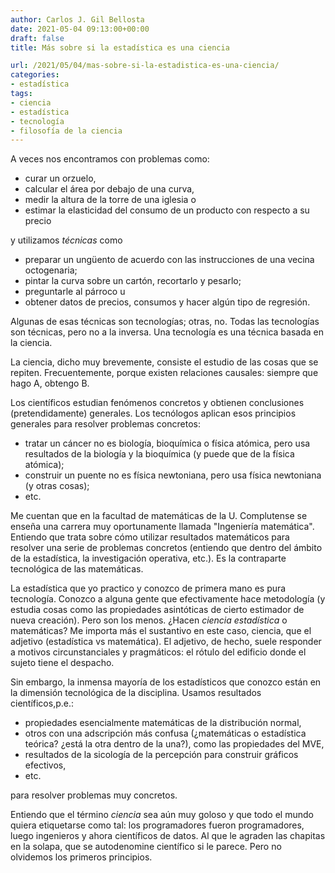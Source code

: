 ```yaml
---
author: Carlos J. Gil Bellosta
date: 2021-05-04 09:13:00+00:00
draft: false
title: Más sobre si la estadística es una ciencia

url: /2021/05/04/mas-sobre-si-la-estadistica-es-una-ciencia/
categories:
- estadística
tags:
- ciencia
- estadística
- tecnología
- filosofía de la ciencia
---
```


A veces nos encontramos con problemas como:

* curar un orzuelo,
* calcular el área por debajo de una curva,
* medir la altura de la torre de una iglesia o
* estimar la elasticidad del consumo de un producto con respecto a su precio

y utilizamos _técnicas_ como

* preparar un ungüento de acuerdo con las instrucciones de una vecina octogenaria;
* pintar la curva sobre un cartón, recortarlo y pesarlo;
* preguntarle al párroco u
* obtener datos de precios, consumos y hacer algún tipo de regresión.

Algunas de esas técnicas son tecnologías; otras, no. Todas las tecnologías son técnicas, pero no a la inversa. Una tecnología es una técnica basada en la ciencia.

La ciencia, dicho muy brevemente, consiste el estudio de las cosas que se repiten. Frecuentemente, porque existen relaciones causales: siempre que hago A, obtengo B.

Los científicos estudian fenómenos concretos y obtienen conclusiones (pretendidamente) generales. Los tecnólogos aplican esos principios generales para resolver problemas concretos:

* tratar un cáncer no es biología, bioquímica o física atómica, pero usa resultados de la biología y la bioquímica (y puede que de la física atómica);
* construir un puente no es física newtoniana, pero usa física newtoniana (y otras cosas);
* etc.

Me cuentan que en la facultad de matemáticas de la U. Complutense se enseña una carrera muy oportunamente llamada "Ingeniería matemática". Entiendo que trata sobre cómo utilizar resultados matemáticos para resolver una serie de problemas concretos (entiendo que dentro del ámbito de la estadística, la investigación operativa, etc.). Es la contraparte tecnológica de las matemáticas.

La estadística que yo practico y conozco de primera mano es pura tecnología. Conozco a alguna gente que efectivamente hace metodología (y estudia cosas como las propiedades asintóticas de cierto estimador de nueva creación). Pero son los menos. ¿Hacen _ciencia estadística_ o matemáticas? Me importa más el sustantivo en este caso, ciencia, que el adjetivo (estadística vs matemática). El adjetivo, de hecho, suele responder a motivos circunstanciales y pragmáticos: el rótulo del edificio donde el sujeto tiene el despacho.

Sin embargo, la inmensa mayoría de los estadísticos que conozco están en la dimensión tecnológica de la disciplina. Usamos resultados científicos,p.e.:

* propiedades esencialmente matemáticas de la distribución normal,
* otros con una adscripción más confusa (¿matemáticas o estadística teórica? ¿está la otra dentro de la una?), como las propiedades del MVE,
* resultados de la sicología de la percepción para construir gráficos efectivos,
* etc.

para resolver problemas muy concretos.

Entiendo que el término _ciencia_ sea aún muy goloso y que todo el mundo quiera etiquetarse como tal: los programadores fueron programadores, luego ingenieros y ahora científicos de datos. Al que le agraden las chapitas en la solapa, que se autodenomine científico si le parece. Pero no olvidemos los primeros principios.
